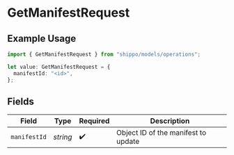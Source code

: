 # GetManifestRequest

## Example Usage

```typescript
import { GetManifestRequest } from "shippo/models/operations";

let value: GetManifestRequest = {
  manifestId: "<id>",
};
```

## Fields

| Field                               | Type                                | Required                            | Description                         |
| ----------------------------------- | ----------------------------------- | ----------------------------------- | ----------------------------------- |
| `manifestId`                        | *string*                            | :heavy_check_mark:                  | Object ID of the manifest to update |